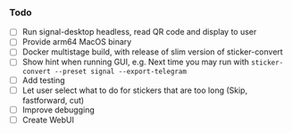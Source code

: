 ### Todo

- [ ] Run signal-desktop headless, read QR code and display to user
- [ ] Provide arm64 MacOS binary
- [ ] Docker multistage build, with release of slim version of sticker-convert
- [ ] Show hint when running GUI, e.g. Next time you may run with `sticker-convert --preset signal --export-telegram`
- [ ] Add testing
- [ ] Let user select what to do for stickers that are too long (Skip, fastforward, cut)
- [ ] Improve debugging
- [ ] Create WebUI
